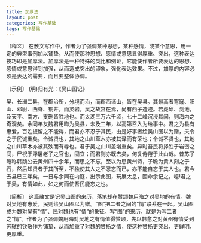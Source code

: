 ```yaml
---
title: 加厚法
layout: post
categories: 写作基础
tags: 写作基础
---
```


〔释义〕 在散文写作中，作者为了强调某种思想，某种感情，或某个意思，用一定的典型事例加以铺垫，从而使那种思想、感情或意思显得厚重、突出，这种表达技巧即是加厚法。加厚法是一种特殊的类比和例证，它能使作者所要表达的思想、感情或意思得到加强，从而造成突出的印象，强化表达效果。不过，加厚的内容必须是表达的需要，而且要整体协调。

〔示例〕 (明)归有光：《吴山图记》

吴、长洲二县，在郡治所，分境而治，而郡西诸山，皆在吴县。其最高者穹窿、阳山、邓尉、西脊、铜井，而灵岩，吴之故宫在焉，尚有西子造迹。若虎邱、剑池，及天平、南方、支硎皆胜地也。而太湖三万六千顷，七十二峰沉浸其间，则海内之奇观矣。余同年友魏君用晦为吴县，未及三年，以高第召入为给事中。君之为县有惠爱，百姓扳留之不能得，而君亦不忍于其民，由是好事者绘吴山图以为赠，夫令之于民诚重矣。令诚贤也，其地之山川草木亦被其泽而有荣也；令诚不贤也，其地之山川草木亦被其殃而有辱也。君于吴之山川盖增重矣。异时吾民将择胜于岩峦之间，尸祝于浮屠老子之官也，固宜；而君则亦既去矣，何复倦倦于此山哉。昔苏子瞻称韩魏公去黄州四十余年，而思之不忘，至以为思黄州诗，子瞻为黄人刻之于石，然后知贤者于其所至，不独使其人之不忍忘而已，亦不能自忘于其人也。君今去县已三年矣，一日与余同在内庭，出示此图，玩展太息，因命余记之。噫!君之于吴，有情如此，如之何而使吾民能忘之也。

〔简析〕 这篇散文是记吴山图的来历，落笔却在赞颂魏用晦之对吴地的有情。魏对吴地有惠爱，民则绘吴山图以为赠。“图”把二者之间的“情”联系在一起。吴山图成为魏对吴有“情”、民对魏也有“情”的象征。写“图”的来历，就是为写二者之“情”。作者为了强调魏用晦对吴地之有情值得赞颂，先以韩愈之对黄州有情受到苏轼的钦敬作为铺垫，从而加重了对魏的赞扬之情，使这种赞扬更突出，更鲜明，更厚重。 